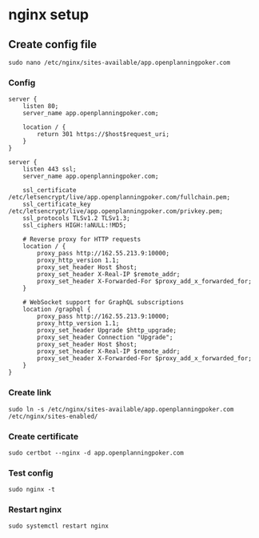 # nginx setup

## Create config file

`sudo nano /etc/nginx/sites-available/app.openplanningpoker.com`

### Config
```
server {
    listen 80;
    server_name app.openplanningpoker.com;

    location / {
        return 301 https://$host$request_uri;
    }
}

server {
    listen 443 ssl;
    server_name app.openplanningpoker.com;

    ssl_certificate /etc/letsencrypt/live/app.openplanningpoker.com/fullchain.pem;
    ssl_certificate_key /etc/letsencrypt/live/app.openplanningpoker.com/privkey.pem;
    ssl_protocols TLSv1.2 TLSv1.3;
    ssl_ciphers HIGH:!aNULL:!MD5;

    # Reverse proxy for HTTP requests
    location / {
        proxy_pass http://162.55.213.9:10000;
        proxy_http_version 1.1;
        proxy_set_header Host $host;
        proxy_set_header X-Real-IP $remote_addr;
        proxy_set_header X-Forwarded-For $proxy_add_x_forwarded_for;
    }

    # WebSocket support for GraphQL subscriptions
    location /graphql {
        proxy_pass http://162.55.213.9:10000;
        proxy_http_version 1.1;
        proxy_set_header Upgrade $http_upgrade;
        proxy_set_header Connection "Upgrade";
        proxy_set_header Host $host;
        proxy_set_header X-Real-IP $remote_addr;
        proxy_set_header X-Forwarded-For $proxy_add_x_forwarded_for;
    }
}
```

### Create link

`sudo ln -s /etc/nginx/sites-available/app.openplanningpoker.com /etc/nginx/sites-enabled/`

### Create certificate

`sudo certbot --nginx -d app.openplanningpoker.com`

### Test config

`sudo nginx -t`

### Restart nginx

`sudo systemctl restart nginx`
